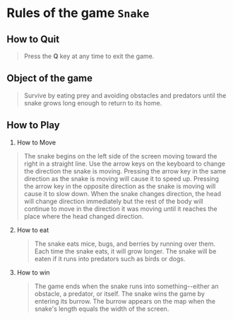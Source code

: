 Rules of the game `Snake`
=========================

## How to Quit
>Press the **Q** key at any time to exit the game.

## Object of the game
>Survive by eating prey and avoiding obstacles and predators until the snake grows long enough to return to its home.

## How to Play
1. How to Move
>The snake begins on the left side of the screen moving toward the right in a straight line.
>Use the arrow keys on the keyboard to change the direction the snake is moving.
   >Pressing the arrow key in the same direction as the snake is moving will cause it to speed up.
   >Pressing the arrow key in the opposite direction as the snake is moving will cause it to slow down.
   >When the snake changes direction, the head will change direction immediately but the rest of the body will continue to move in the direction it was moving until it reaches the place where the head changed direction.
2. How to eat
   >The snake eats mice, bugs, and berries by running over them.
   >Each time the snake eats, it will grow longer.
   >The snake will be eaten if it runs into predators such as birds or dogs.
3. How to win
   >The game ends when the snake runs into something--either an obstacle, a predator, or itself.
   >The snake wins the game by entering its burrow.
   >The burrow appears on the map when the snake's length equals the width of the screen.
